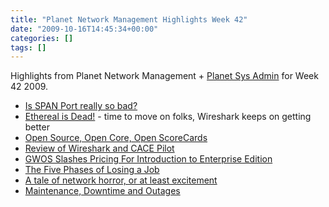 ```yaml
---
title: "Planet Network Management Highlights Week 42"
date: "2009-10-16T14:45:34+00:00"
categories: []
tags: []
---
```


Highlights from Planet Network Management + <a href="http://planetsysadmin.com/">Planet Sys Admin</a> for Week 42 2009.
<ul>
	<li><a href="http://www.lovemytool.com/blog/2009/10/is-span-port-really-so-bad-by-chris-greer.html">Is SPAN Port really so bad?</a></li>
	<li><a href="http://laurachappell.blogspot.com/2009/08/gerald-combs-created-ethereal-over-11.html">Ethereal is Dead!</a> - time to move on folks, Wireshark keeps on getting better</li>
	<li><a href="http://www.krisbuytaert.be/blog/open-source-open-core-open-scorecards">Open Source, Open Core, Open ScoreCards</a></li>
	<li><a href="http://www.lovemytool.com/blog/2009/10/review_of_wireshark_and_cace_pilot_by_joke_snelders.html">Review of Wireshark and CACE Pilot</a></li>
	<li><a href="http://www.groundworkopensource.com/blog/?p=147">GWOS Slashes Pricing For Introduction to Enterprise Edition</a></li>
	<li><a href="http://www.lovemytool.com/blog/2009/10/the_five_phases_of_losing_a_job_by_paul_w_smith.html">The Five Phases of Losing a Job</a></li>
	<li><a href="http://utcc.utoronto.ca/%7Ecks/space/blog/sysadmin/SwitchedHorror">A tale of network horror, or at least excitement</a></li>
	<li><a href="http://lastinfirstout.blogspot.com/2009/10/maintenance-downtime-and-outages.html">Maintenance, Downtime and Outages</a></li>
</ul>
